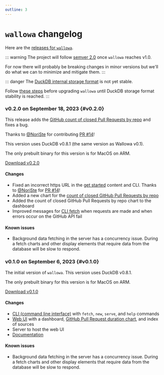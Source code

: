 ```yaml
---
outline: 3
---
```

# `wallowa` changelog

Here are the [releases for `wallowa`](https://github.com/gunrein/wallowa/releases).

::: warning
The project will follow [semver 2.0](https://semver.org/) once `wallowa` reaches v1.0.

For now there will probably be breaking changes in minor versions but we'll do what we can to minimize and mitigate them.
:::

::: danger
The [DuckDB internal storage format](https://duckdb.org/internals/storage) is not yet stable.

Follow [these steps](https://duckdb.org/internals/storage#how-to-move-between-storage-formats)
before upgrading `wallowa` until DuckDB storage format stability is reached.
:::

### v0.2.0 on September 18, 2023 {#v0.2.0}

This release adds the [GitHub count of closed Pull Requests by repo](sources/github#closed-pr-count) and fixes a bug.

Thanks to [@NoriSte](https://github.com/NoriSte) for contributing [PR #14](https://github.com/gunrein/wallowa/pull/14)!

This version uses DuckDB v0.8.1 (the same version as Wallowa v0.1).

The only prebuilt binary for this version is for MacOS on ARM.

[Download v0.2.0](https://github.com/gunrein/wallowa/releases/tag/v0.2.0)

#### Changes

- Fixed an incorrect https URL in the [get started](get-started) content and CLI. Thanks to [@NoriSte](https://github.com/NoriSte) for [PR #14](https://github.com/gunrein/wallowa/pull/14)!
- Added a new chart for the [count of closed GitHub Pull Requests by repo](sources/github#closed-pr-count)
- Added the count of closed GitHub Pull Requests by repo chart to the dashboard
- Improved messages for [CLI fetch](cli#wallowa-fetch) when requests are made and when errors occur on the GitHub API fail

#### Known issues

- Background data fetching in the server has a concurrency issue. During a fetch charts and other display elements that require data from the database will be slow to respond.

### v0.1.0 on September 6, 2023 {#v0.1.0}

The initial version of `wallowa`. This version uses DuckDB v0.8.1.

The only prebuilt binary for this version is for MacOS on ARM.

[Download v0.1.0](https://github.com/gunrein/wallowa/releases/tag/v0.1.0)

#### Changes

- [CLI (command line interface)](cli) with `fetch`, `new`, `serve`, and `help` commands
- [Web UI](web-ui) with a dashboard, [GitHub Pull Request duration chart](sources/github), and index of sources
- Server to host the web UI
- [Documentation](http://www.wallowa.io/docs/)

#### Known issues

- Background data fetching in the server has a concurrency issue. During a fetch charts and other display elements that require data from the database will be slow to respond.
